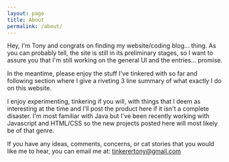 ```yaml
---
layout: page
title: About
permalink: /about/
---
```


Hey, I'm Tony and congrats on finding my website/coding blog... thing. As you can probably tell, the site is still in its preliminary stages, so I want to assure you that I'm still working on the general UI and the entries... promise. 

In the meantime, please enjoy the stuff I've tinkered with so far and following section where I give a riveting 3 line summary of what exactly I do on this website. 

I enjoy experimenting, tinkering if you will, with things that I deem as interesting at the time and I'll
post the product here if it isn't a complete disaster. I'm most familiar with Java but I've been recently working with Javascript and HTML/CSS so the new projects posted here will most likely be of that genre.

If you have any ideas, comments, concerns, or cat stories that you would like me to hear, you can email me at: tinkerertony@gmail.com
